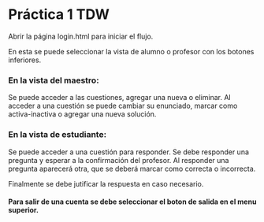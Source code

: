 # Práctica 1 TDW

Abrir la página login.html para iniciar el flujo.

En esta se puede seleccionar la vista de alumno o profesor con los botones inferiores.

### En la vista del maestro:

Se puede acceder a las cuestiones, agregar una nueva o eliminar.
Al acceder a una cuestión se puede cambiar su enunciado, marcar como activa-inactiva o agregar una nueva solución.

### En la vista de estudiante:

Se puede acceder a una cuestión para responder.
Se debe responder una pregunta y esperar a la confirmación del profesor.
Al responder una pregunta aparecerá otra, que se deberá marcar como correcta o incorrecta.

Finalmente se debe jutificar la respuesta en caso necesario.

#### Para salir de una cuenta se debe seleccionar el boton de salida en el menu superior.
